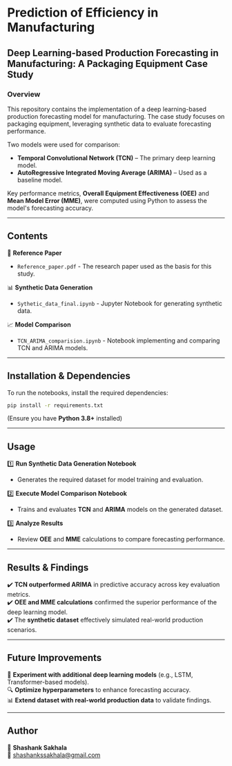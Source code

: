 # Prediction of Efficiency in Manufacturing

## **Deep Learning-based Production Forecasting in Manufacturing: A Packaging Equipment Case Study**

### **Overview**
This repository contains the implementation of a deep learning-based production forecasting model for manufacturing. The case study focuses on packaging equipment, leveraging synthetic data to evaluate forecasting performance.

Two models were used for comparison:

- **Temporal Convolutional Network (TCN)** – The primary deep learning model.
- **AutoRegressive Integrated Moving Average (ARIMA)** – Used as a baseline model.

Key performance metrics, **Overall Equipment Effectiveness (OEE)** and **Mean Model Error (MME)**, were computed using Python to assess the model's forecasting accuracy.

---
## **Contents**

📄 **Reference Paper**  
- `Reference_paper.pdf` - The research paper used as the basis for this study.

📊 **Synthetic Data Generation**  
- `Sythetic_data_final.ipynb` - Jupyter Notebook for generating synthetic data.

📈 **Model Comparison**  
- `TCN_ARIMA_comparision.ipynb` - Notebook implementing and comparing TCN and ARIMA models.

---
## **Installation & Dependencies**

To run the notebooks, install the required dependencies:

```bash
pip install -r requirements.txt
```

(Ensure you have **Python 3.8+** installed)

---
## **Usage**

1️⃣ **Run Synthetic Data Generation Notebook**  
- Generates the required dataset for model training and evaluation.

2️⃣ **Execute Model Comparison Notebook**  
- Trains and evaluates **TCN** and **ARIMA** models on the generated dataset.

3️⃣ **Analyze Results**  
- Review **OEE** and **MME** calculations to compare forecasting performance.

---
## **Results & Findings**

✔️ **TCN outperformed ARIMA** in predictive accuracy across key evaluation metrics.  
✔️ **OEE and MME calculations** confirmed the superior performance of the deep learning model.  
✔️ The **synthetic dataset** effectively simulated real-world production scenarios.

---
## **Future Improvements**

🚀 **Experiment with additional deep learning models** (e.g., LSTM, Transformer-based models).  
🔍 **Optimize hyperparameters** to enhance forecasting accuracy.  
📊 **Extend dataset with real-world production data** to validate findings.

---
## **Author**

👤 **Shashank Sakhala**  
📧 shashankssakhala@gmail.com
